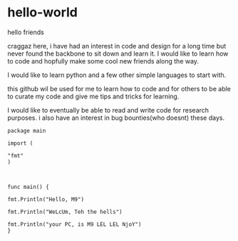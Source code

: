 # hello-world

hello friends

craggaz here, i have had an interest in code and design for a long time but never found the backbone to sit down and learn it. I would like to learn how to code and hopfully make some cool new friends along the way.

I would like to learn python and a few other simple languages to start with.

this github wil be used for me to learn how to code and for others to be able to curate my code and give me tips and tricks for learning.

I would like to eventually be able to read and write code for research purposes. i also have an interest in bug bounties(who doesnt) these days.




	package main

	import (

	"fmt"
	)



	func main() {

	fmt.Println("Hello, M9")
	
	fmt.Println("WeLcUm, Teh the hells")
	
	fmt.Println("your PC, is M9 LEL LEL NjoY")
	}
